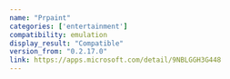 ```yaml
---
name: "Prpaint"
categories: ['entertainment']
compatibility: emulation
display_result: "Compatible"
version_from: "0.2.17.0"
link: https://apps.microsoft.com/detail/9NBLGGH3G448
---
```

